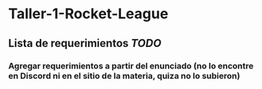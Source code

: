 # Taller-1-Rocket-League

## Lista de requerimientos *TODO*

### Agregar requerimientos a partir del enunciado (no lo encontre en Discord ni en el sitio de la materia, quiza no lo subieron)
